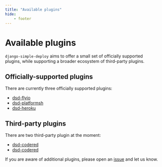 ```yaml
---
title: "Available plugins"
hide:
    - footer
---
```


# Available plugins

`django-simple-deploy` aims to offer a small set of officially supported plugins, while supporting a broader ecosystem of third-party plugins.

## Officially-supported plugins

There are currently three officially supported plugins:

- [dsd-flyio](https://github.com/django-simple-deploy/dsd-flyio)
- [dsd-platformsh](https://github.com/django-simple-deploy/dsd-platformsh)
- [dsd-heroku](https://github.com/django-simple-deploy/dsd-heroku)

## Third-party plugins

There are two third-party plugin at the moment:

- [dsd-codered](https://github.com/ehmatthes/dsd-codered)
- [dsd-codered](https://github.com/funkyrailroad/dsd-render)

If you are aware of additional plugins, please open an [issue](https://github.com/django-simple-deploy/django-simple-deploy/issues) and let us know.